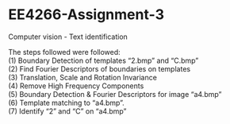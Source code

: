 # EE4266-Assignment-3
Computer vision - Text identification

The steps followed were followed: <br />
(1)	Boundary Detection of templates “2.bmp” and “C.bmp” <br />
(2)	Find Fourier Descriptors of boundaries on templates <br />
(3)	Translation, Scale and Rotation Invariance <br />
(4)	Remove High Frequency Components <br />
(5)	Boundary Detection & Fourier Descriptors for image “a4.bmp” <br />
(6)	Template matching to “a4.bmp”. <br />
(7)	Identify “2” and “C” on “a4.bmp” 
